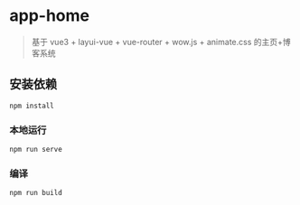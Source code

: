 # app-home

> 基于 vue3 + layui-vue + vue-router + wow.js + animate.css 的主页+博客系统

## 安装依赖
```
npm install
```

### 本地运行
```
npm run serve
```

### 编译
```
npm run build
```
